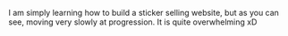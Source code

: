 I am simply learning how to build a sticker selling website, but as you can see, moving very slowly at progression. It is quite overwhelming xD

